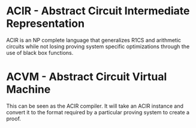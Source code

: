 # ACIR - Abstract Circuit Intermediate Representation

ACIR is an NP complete language that generalizes R1CS and arithmetic circuits while not losing proving system specific optimizations through the use of black box functions.

# ACVM - Abstract Circuit Virtual Machine

This can be seen as the ACIR compiler. It will take an ACIR instance and convert it to the format required 
by a particular proving system to create a proof.
